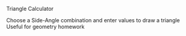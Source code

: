 Triangle Calculator

Choose a Side-Angle combination and enter values to draw a triangle
Useful for geometry homework

